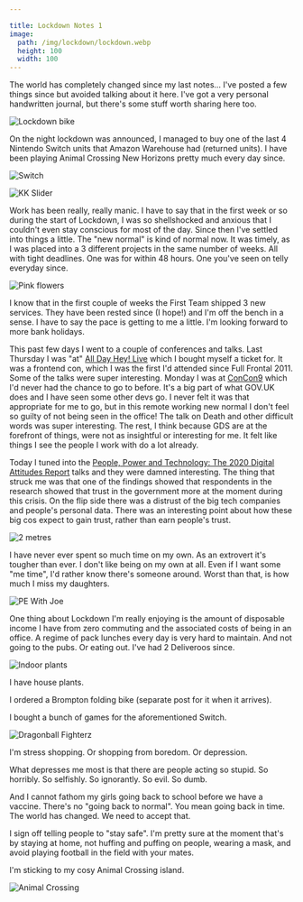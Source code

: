 ```yaml
---

title: Lockdown Notes 1
image:
  path: /img/lockdown/lockdown.webp
  height: 100
  width: 100
---
```


The world has completely changed since my last notes... I've posted a few things since but avoided talking about it here. I've got a very personal handwritten journal, but there's some stuff worth sharing here too.

![Lockdown bike](lockdown/lockdown.webp)

On the night lockdown was announced, I managed to buy one of the last 4 Nintendo Switch units that Amazon Warehouse had (returned units). I have been playing Animal Crossing New Horizons pretty much every day since.

![Switch](lockdown/switch.webp)

![KK Slider](lockdown/kk.webp)

Work has been really, really manic. I have to say that in the first week or so during the start of Lockdown, I was so shellshocked and anxious that I couldn't even stay conscious for most of the day. Since then I've settled into things a little. The "new normal" is kind of normal now. It was timely, as I was placed into a 3 different projects in the same number of weeks. All with tight deadlines. One was for within 48 hours. One you've seen on telly everyday since.

![Pink flowers](lockdown/pink-flowers.webp)

I know that in the first couple of weeks the First Team shipped 3 new services. They have been rested since (I hope!) and I'm off the bench in a sense. I have to say the pace is getting to me a little. I'm looking forward to more bank holidays.

This past few days I went to a couple of conferences and talks. Last Thursday I was "at" [All Day Hey! Live](https://alldayhey.com) which I bought myself a ticket for. It was a frontend con, which I was the first I'd attended since Full Frontal 2011. Some of the talks were super interesting. Monday I was at [ConCon9](https://www.tweet247.net/united%20kingdom/concon9) which I'd never had the chance to go to before. It's a big part of what GOV.UK does and I have seen some other devs go. I never felt it was that appropriate for me to go, but in this remote working new normal I don't feel so guilty of not being seen in the office! The talk on Death and other difficult words was super interesting. The rest, I think because GDS are at the forefront of things, were not as insightful or interesting for me. It felt like things I see the people I work with do a lot already.

Today I tuned into the [People, Power and Technology: The 2020 Digital Attitudes Report](https://www.doteveryone.org.uk/2020/05/people-power-and-technology-the-2020-digital-attitudes-report/) talks and they were damned interesting. The thing that struck me was that one of the findings showed that respondents in the research showed that trust in the government more at the moment during this crisis. On the flip side there was a distrust of the big tech companies and people's personal data. There was an interesting point about how these big cos expect to gain trust, rather than earn people's trust.

![2 metres](lockdown/two-metres.webp)

I have never ever spent so much time on my own. As an extrovert it's tougher than ever. I don't like being on my own at all. Even if I want some "me time", I'd rather know there's someone around. Worst than that, is how much I miss my daughters.

![PE With Joe](lockdown/pe-with-joe.webp)

One thing about Lockdown I'm really enjoying is the amount of disposable income I have from zero commuting and the associated costs of being in an office. A regime of pack lunches every day is very hard to maintain. And not going to the pubs. Or eating out. I've had 2 Deliveroos since.

![Indoor plants](lockdown/indoor-plants.webp)

I have house plants.

I ordered a Brompton folding bike (separate post for it when it arrives).

I bought a bunch of games for the aforementioned Switch.

![Dragonball Fighterz](lockdown/dragonball.webp)

I'm stress shopping. Or shopping from boredom. Or depression.

What depresses me most is that there are people acting so stupid. So horribly. So selfishly. So ignorantly. So evil. So dumb.

And I cannot fathom my girls going back to school before we have a vaccine. There's no "going back to normal". You mean going back in time. The world has changed. We need to accept that.

I sign off telling people to "stay safe". I'm pretty sure at the moment that's by staying at home, not huffing and puffing on people, wearing a mask, and avoid playing football in the field with your mates.

I'm sticking to my cosy Animal Crossing island.

![Animal Crossing](lockdown/ac.webp)
